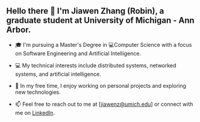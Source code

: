 ## Hello there 👋 I'm Jiawen Zhang (Robin), a graduate student at University of Michigan - Ann Arbor.

- 🎓 I'm pursuing a Master's Degree in 💻Computer Science with a focus on Software Engineering and Artificial Intelligence.

- 💻 My technical interests include distributed systems, networked systems, and artificial intelligence.

- 🌟 In my free time, I enjoy working on personal projects and exploring new technologies.

- 📫 Feel free to reach out to me at [jiawenz@umich.edu] or connect with me on [LinkedIn](https://www.linkedin.com/in/jiawenz-robin/).

